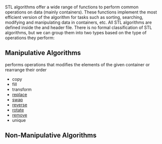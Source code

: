 STL algorithms offer a wide range of functions to perform common operations on data (mainly containers). These functions implement the most efficient version of the algorithm for tasks such as sorting, searching, modifying and manipulating data in containers, etc. All STL algorithms are defined inside the <algorithm> and <numeric> header file.
There is no formal classification of STL algorithms, but we can group them into two types based on the type of operations they perform:


## Manipulative Algorithms

performs operations that modifies the elements of the given container or rearrange their order

* copy
* fill
* transform
* [replace](https://www.geeksforgeeks.org/stdreplace-stdreplace_if-c/)
* [swap](https://www.geeksforgeeks.org/swap-in-cpp/)
* [reverse](https://www.geeksforgeeks.org/stdreverse-in-c/)
* [rotate](https://www.geeksforgeeks.org/rotate-in-cpp-stl/)
* [remove](https://www.geeksforgeeks.org/stdremove-stdremove_if-c/)
* unique

## Non-Manipulative Algorithms


